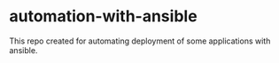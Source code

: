 # automation-with-ansible
This repo created for automating deployment of some applications with ansible.
